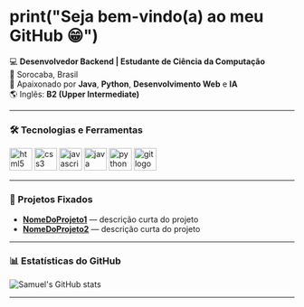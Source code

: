 # print("Seja bem-vindo(a) ao meu GitHub 😁")

💻 **Desenvolvedor Backend | Estudante de Ciência da Computação**  
📍 Sorocaba, Brasil  
🚀 Apaixonado por **Java**, **Python**, **Desenvolvimento Web** e **IA**  
🌎 Inglês: **B2 (Upper Intermediate)**  

---

### 🛠️ Tecnologias e Ferramentas
<p align="left">
  <img src="https://cdn.jsdelivr.net/gh/devicons/devicon/icons/html5/html5-original.svg" height="40" alt="html5 logo"/>
  <img src="https://cdn.jsdelivr.net/gh/devicons/devicon/icons/css3/css3-original.svg" height="40" alt="css3 logo"/>
  <img src="https://cdn.jsdelivr.net/gh/devicons/devicon/icons/javascript/javascript-original.svg" height="40" alt="javascript logo"/>
  <img src="https://cdn.jsdelivr.net/gh/devicons/devicon/icons/java/java-original.svg" height="40" alt="java logo"/>
  <img src="https://cdn.jsdelivr.net/gh/devicons/devicon/icons/python/python-original.svg" height="40" alt="python logo"/>
  <img src="https://cdn.jsdelivr.net/gh/devicons/devicon/icons/git/git-original.svg" height="40" alt="git logo"/>
</p>

---

### 📌 Projetos Fixados
- [**NomeDoProjeto1**](link) — descrição curta do projeto
- [**NomeDoProjeto2**](link) — descrição curta do projeto

---

### 📊 Estatísticas do GitHub
![Samuel's GitHub stats](https://github-readme-stats.vercel.app/api?username=SeuUsuario&show_icons=true&theme=radical)

---
